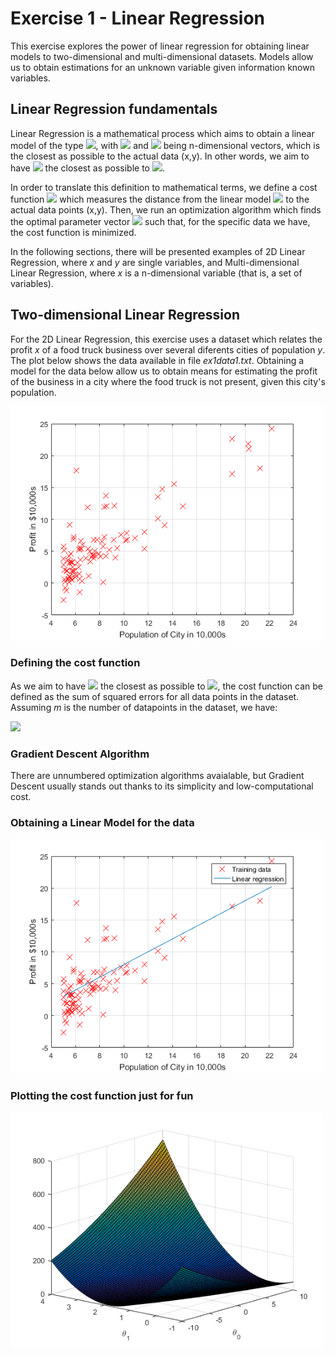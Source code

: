 # Exercise 1 - Linear Regression

This exercise explores the power of linear regression for obtaining linear models to two-dimensional and multi-dimensional datasets. Models allow us to obtain estimations for an unknown variable given information known variables.

## Linear Regression fundamentals

Linear Regression is a mathematical process which aims to obtain a linear model of the type <img src="https://render.githubusercontent.com/render/math?math=h_{\theta}(x)=\theta^T%20x">, with <img src="https://render.githubusercontent.com/render/math?math=\theta"> and <img src="https://render.githubusercontent.com/render/math?math=x"> being n-dimensional vectors, which is the closest as possible to the actual data (x,y). In other words, we aim to have <img src="https://render.githubusercontent.com/render/math?math=h_{\theta}(x)"> the closest as possible to <img src="https://render.githubusercontent.com/render/math?math=y">.

In order to translate this definition to mathematical terms, we define a cost function <img src="https://render.githubusercontent.com/render/math?math=J({\theta})"> which measures the distance from the linear model <img src="https://render.githubusercontent.com/render/math?math=h_{\theta}(x)"> to the actual data points (x,y). Then, we run an optimization algorithm which finds the optimal parameter vector <img src="https://render.githubusercontent.com/render/math?math=\theta"> such that, for the specific data we have, the cost function is minimized.

In the following sections, there will be presented examples of 2D Linear Regression, where *x* and *y* are single variables, and Multi-dimensional Linear Regression, where *x* is a n-dimensional variable (that is, a set of variables).

## Two-dimensional Linear Regression

For the 2D Linear Regression, this exercise uses a dataset which relates the profit *x* of a food truck business over several diferents cities of population *y*. The plot below shows the data available in file *ex1data1.txt*. Obtaining a model for the data below allow us to obtain means for estimating the profit of the business in a city where the food truck is not present, given this city's population.

<img src="./img/data_visualization.png" width="500">

### Defining the cost function

As we aim to have <img src="https://render.githubusercontent.com/render/math?math=h_{\theta}(x)"> the closest as possible to <img src="https://render.githubusercontent.com/render/math?math=y">, the cost function can be defined as the sum of squared errors for all data points in the dataset. Assuming *m* is the number of datapoints in the dataset, we have:

<img src="https://render.githubusercontent.com/render/math?math=J(\theta)=\frac{1}{2m}\sum%20(y-h_{\theta}(x))^2">

### Gradient Descent Algorithm

There are unnumbered optimization algorithms avaialable, but Gradient Descent usually stands out thanks to its simplicity and low-computational cost. 

### Obtaining a Linear Model for the data

<img src="./img/linear_model.png" width="500">


### Plotting the cost function just for fun

<img src="./img/cost_function_3D.png" width="500">

